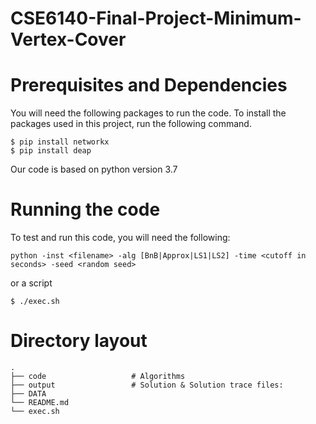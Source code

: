 # CSE6140-Final-Project-Minimum-Vertex-Cover

# Prerequisites and Dependencies
You will need the following packages to run the code. To install the packages used in this project, run the following command.
```
$ pip install networkx
$ pip install deap
```
Our code is based on python version 3.7

# Running the code

To test and run this code, you will need the following:
```
python -inst <filename> -alg [BnB|Approx|LS1|LS2] -time <cutoff in seconds> -seed <random seed>
```
or a script
```
$ ./exec.sh
```

# Directory layout

    .
    ├── code                   # Algorithms
    ├── output                 # Solution & Solution trace files:
    ├── DATA
    └── README.md
    └── exec.sh
